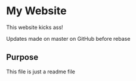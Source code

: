 # My Website

This website kicks ass!

Updates made on master on GitHub before rebase

## Purpose

This file is just a readme file

